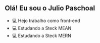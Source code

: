 ## Olá! Eu sou o Julio Paschoal

- 💻 Hejo trabalho como front-end
- 💻 Estudando a Steck MEAN
- 💻 Estudando a Steck MERN


